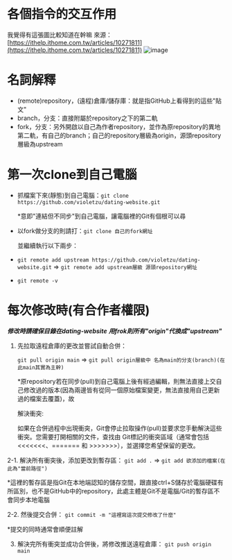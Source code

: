 # 各個指令的交互作用
我覺得有這張圖比較知道在幹嘛 來源：[https://ithelp.ithome.com.tw/articles/10271811](https://ithelp.ithome.com.tw/articles/10271811)
![image](https://github.com/user-attachments/assets/d88b1720-4b37-47c2-a8c7-9ee156b5c80a)

# 名詞解釋
- (remote)repository，(遠程)倉庫/儲存庫：就是指GitHub上看得到的這些"貼文"
- branch，分支：直接附屬於repository之下的第二軌
- fork，分支：另外開啟以自己為作者repository，並作為原repository的異地第二軌，有自己的branch；自己的repository層級為origin，源頭repository層級為upstream

# 第一次clone到自己電腦
- 抓檔案下來(靜態)到自己電腦：`git clone https://github.com/violetzu/dating-website.git`

  *意即"連結但不同步"到自己電腦，讓電腦裡的Git有個根可以尋

- 以fork做分支的則請打：`git clone 自己的fork網址`

   並繼續執行以下兩步：
   
- `git remote add upstream https://github.com/violetzu/dating-website.git` => `git remote add upstream層級 源頭repository網址`
   
- `git remote -v`

# 每次修改時(有合作者權限)
***修改時請確保目錄在dating-website***
***用frok則所有"origin"代換成"upstream"***

1. 先拉取遠程倉庫的更改並嘗試自動合併：

   `git pull origin main`
   => `git pull origin層級中 名為main的分支(branch)(在此main其實為主幹)`

   *原repository若在同步(pull)到自己電腦上後有經過編輯，則無法直接上交自己修改過的版本(因為兩邊皆有從同一個原始檔案變更，無法直接用自己更新過的檔案去覆蓋)，故

   解決衝突:
   
   如果在合併過程中出現衝突，Git會停止拉取操作(pull)並要求您手動解決這些衝突。您需要打開相關的文件，查找由 Git標記的衝突區域（通常會包括 <<<<<<<、======= 和 >>>>>>>），並選擇您希望保留的更改。

2-1. 解決所有衝突後，添加更改到暫存區：
   `git add .` => `git add 欲添加的檔案(在此為"當前路徑")`
   
*這裡的暫存區是指Git在本地端認知的儲存空間，跟直接ctrl+S儲存於電腦硬碟有所區別，也不是GitHub中的repository，此處主體是Git不是電腦/Git的暫存區不會同步本地電腦

2-2. 然後提交合併：
   `git commit -m "這裡寫這次提交修改了什麼"`

*提交的同時通常會順便註解

3. 解決完所有衝突並成功合併後，將修改推送遠程倉庫：
   `git push origin main`